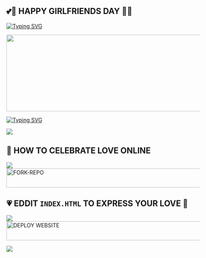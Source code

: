 ## 💕🎉 HAPPY GIRLFRIENDS DAY 🎉💕

[![Typing SVG](https://readme-typing-svg.herokuapp.com?font=Rockstar-ExtraBold&size=30&pause=1000&color=FF1493&center=true&vCenter=true&width=815&height=60&lines=🩷+TO+ALL+THE+AMAZING+GIRLFRIENDS+OUT+THERE!+💞)](https://git.io/typing-svg)

<p align="center"><img src="https://files.catbox.moe/t7i674.jpg" width="900" height="200" />

[![Typing SVG](https://readme-typing-svg.herokuapp.com?font=Rockstar-ExtraBold&size=30&pause=1000&color=FF69B4&center=true&vCenter=true&width=815&height=60&lines=💕MAKAMESCO+TECH+TEAM+BY+MESHACK+WISHES+YOU+A+LOVELY+DAY+💕)](https://git.io/typing-svg)

<a><img src='https://i.imgur.com/LyHic3i.gif'/></a>

## 🌸 HOW TO CELEBRATE LOVE ONLINE

<a><img src='https://i.imgur.com/LyHic3i.gif'/></a>
<a href="https://github.com/sesco001/Makamesco-portfolio/blob/main/index.html/fork"><img title="FORK-REPO" src="https://img.shields.io/badge/MAKE-YOUR-LOVE-SITE-pink?color=hotpink&style=for-the-badge&logo=love" width="700" height="50.45"/></a></p>

## 💗 EDDIT `INDEX.HTML` TO EXPRESS YOUR LOVE 💌

<a><img src='https://i.imgur.com/LyHic3i.gif'/></a>
<a href="https://vercel.com"><img title="DEPLOY WEBSITE" src="https://img.shields.io/badge/DEPLOY-LOVE-MESSAGE-hotpink?color=FF69B4&style=for-the-badge&logo=vercel" width="700" height="50.45"/></a></p>

<a><img src='https://i.imgur.com/LyHic3i.gif'/></a>
